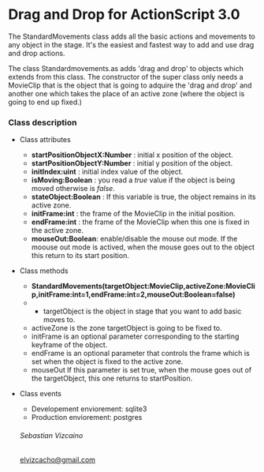# Drag and Drop for ActionScript 3.0

The StandardMovements class adds all the basic actions and movements to any object in the stage. It's the easiest and fastest way to add and use drag and drop actions.

The class Standardmovements.as adds 'drag and drop' to objects which extends from this class. The constructor of the super class only needs a MovieClip that is the object that is going to adquire the 'drag and drop' and another one which takes the place of an active zone (where the object is going to end up fixed.)

### Class description

* Class attributes 
  - **startPositionObjectX:Number** : initial x position of the object.
  - **startPositionObjectY:Number** : initial y position of the object.
  - **initIndex:uint** : initial index value of the object.
  - **isMoving:Boolean** : you read a *true* value if the object is being moved otherwise is *false*.
  - **stateObject:Boolean** : If this variable is true, the object remains in its active zone.
  - **initFrame:int** : the frame of the MovieClip in the initial position.
  - **endFrame:int** : the frame of the MovieClip when this one is fixed in the active zone.
  - **mouseOut:Boolean**: enable/disable the mouse out mode. If the moouse out mode is actived, when the mouse goes out to the object this return to its start position.

* Class methods
  - **StandardMovements(targetObject:MovieClip,activeZone:MovieClip,initFrame:int=1,endFrame:int=2,mouseOut:Boolean=false)**
  - * targetObject is the object in stage that you want to add basic moves to.
  * activeZone is the zone targetObject is going to be fixed to.
  * initFrame is an optional parameter corresponding to the starting keyframe of the object.
  * endFrame is an optional parameter that controls the frame which is set when the object is fixed to the active zone.
  * mouseOut If this parameter is set true, when the mouse goes out of the targetObject, this one returns to startPosition.
  

* Class events
  - Developement enviorement: sqlite3
  - Production enviorement: postgres

  ###### Sebastian Vizcaino
  elvizcacho@gmail.com